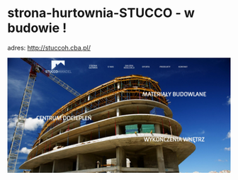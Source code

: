 # strona-hurtownia-STUCCO - w budowie !
adres: http://stuccoh.cba.pl/

![Image description](https://raw.githubusercontent.com/wojtek92gr/strona-hurtownia-STUCCO/master/stucco.jpg)
